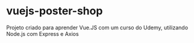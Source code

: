 # vuejs-poster-shop
Projeto criado para aprender Vue.JS com um curso do Udemy, utilizando Node.js com Express e Axios
